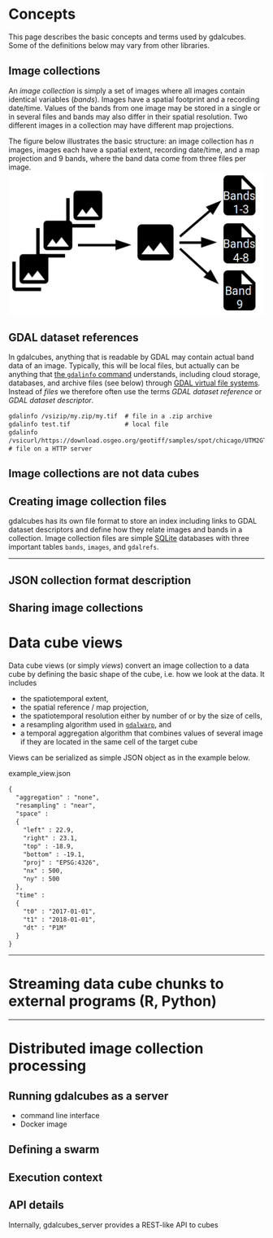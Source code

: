 
# Concepts 

This page describes the basic concepts and terms used by gdalcubes. Some of the definitions below may vary from
other libraries. 

## Image collections

An _image collection_ is simply a set of images where all images contain identical variables (_bands_). 
Images have a spatial footprint and a recording date/time. Values of the bands from one image may be stored in a single 
or in several files and bands may also differ in their spatial resolution. Two different images in a collection may have different map projections.  
  
 The figure below illustrates the basic structure: an image collection has $n$ images, images each have a spatial extent, recording date/time, and a map projection and 9 bands, where the band data come from three files per image.
 ![](ic_structure.png)



## GDAL dataset references
In gdalcubes, anything that is readable by GDAL may contain actual band data of an image. Typically, this will be local files, 
but actually can be anything that [the `gdalinfo` command](https://www.gdal.org/gdalinfo.html) understands, including
cloud storage, databases, and archive files (see below) through [GDAL virtual file systems](https://www.gdal.org/gdal_virtual_file_systems.html).
Instead of _files_ we therefore often use the terms _GDAL dataset reference_ or _GDAL dataset descriptor_.

```
gdalinfo /vsizip/my.zip/my.tif  # file in a .zip archive
gdalinfo test.tif               # local file
gdalinfo /vsicurl/https://download.osgeo.org/geotiff/samples/spot/chicago/UTM2GTIF.TIF # file on a HTTP server
``` 

## Image collections are not data cubes




## Creating image collection files
gdalcubes has its own file format to store an index including links to GDAL dataset descriptors and define how 
they relate images and bands in a collection. Image collection files are simple [SQLite](https://www.sqlite.org/index.html)
databases with three important tables `bands`, `images`, and `gdalrefs`. 




---


## JSON collection format description

## Sharing image collections



# Data cube views

Data cube views (or simply _views_) convert an image collection to a data cube by defining the 
basic shape of the cube, i.e. how we look at the data. It includes
 
- the spatiotemporal extent, 
- the spatial reference / map projection, 
- the spatiotemporal resolution either by number of or by the size of cells,
- a resampling algorithm used in [`gdalwarp`](https://www.gdal.org/gdalwarp.html), and 
- a temporal aggregation algorithm that combines values of several image if they are located in the same cell of the target cube 

Views can be serialized as simple JSON object as in the example below.

example_view.json
```
{
  "aggregation" : "none",
  "resampling" : "near",
  "space" :
  {
    "left" : 22.9,
    "right" : 23.1,
    "top" : -18.9,
    "bottom" : -19.1,
    "proj" : "EPSG:4326",
    "nx" : 500,
    "ny" : 500
  },
  "time" :
  {
    "t0" : "2017-01-01",
    "t1" : "2018-01-01",
    "dt" : "P1M"
  }
}
```



---

# Streaming data cube chunks to external programs (R, Python)







---

# Distributed image collection processing

## Running gdalcubes as a server

- command line interface
- Docker image 

## Defining a swarm



## Execution context



## API details

Internally, gdalcubes_server provides a REST-like API to cubes